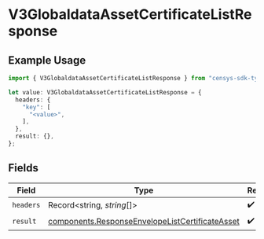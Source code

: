 # V3GlobaldataAssetCertificateListResponse

## Example Usage

```typescript
import { V3GlobaldataAssetCertificateListResponse } from "censys-sdk-typescript/models/operations";

let value: V3GlobaldataAssetCertificateListResponse = {
  headers: {
    "key": [
      "<value>",
    ],
  },
  result: {},
};
```

## Fields

| Field                                                                                                              | Type                                                                                                               | Required                                                                                                           | Description                                                                                                        |
| ------------------------------------------------------------------------------------------------------------------ | ------------------------------------------------------------------------------------------------------------------ | ------------------------------------------------------------------------------------------------------------------ | ------------------------------------------------------------------------------------------------------------------ |
| `headers`                                                                                                          | Record<string, *string*[]>                                                                                         | :heavy_check_mark:                                                                                                 | N/A                                                                                                                |
| `result`                                                                                                           | [components.ResponseEnvelopeListCertificateAsset](../../models/components/responseenvelopelistcertificateasset.md) | :heavy_check_mark:                                                                                                 | N/A                                                                                                                |